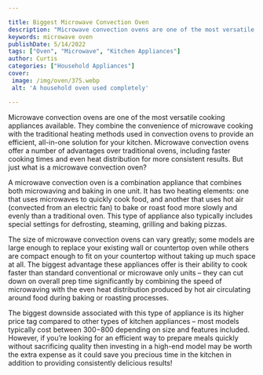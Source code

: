 ```yaml
---

title: Biggest Microwave Convection Oven
description: "Microwave convection ovens are one of the most versatile cooking appliances available. They combine the convenience of microwave c...take a moment to check it out "
keywords: microwave oven
publishDate: 5/14/2022
tags: ["Oven", "Microwave", "Kitchen Appliances"]
author: Curtis
categories: ["Household Appliances"]
cover: 
 image: /img/oven/375.webp
 alt: 'A household oven used completely'

---
```


Microwave convection ovens are one of the most versatile cooking appliances available. They combine the convenience of microwave cooking with the traditional heating methods used in convection ovens to provide an efficient, all-in-one solution for your kitchen. Microwave convection ovens offer a number of advantages over traditional ovens, including faster cooking times and even heat distribution for more consistent results. But just what is a microwave convection oven? 

A microwave convection oven is a combination appliance that combines both microwaving and baking in one unit. It has two heating elements: one that uses microwaves to quickly cook food, and another that uses hot air (convected from an electric fan) to bake or roast food more slowly and evenly than a traditional oven. This type of appliance also typically includes special settings for defrosting, steaming, grilling and baking pizzas.

The size of microwave convection ovens can vary greatly; some models are large enough to replace your existing wall or countertop oven while others are compact enough to fit on your countertop without taking up much space at all. The biggest advantage these appliances offer is their ability to cook faster than standard conventional or microwave only units – they can cut down on overall prep time significantly by combining the speed of microwaving with the even heat distribution produced by hot air circulating around food during baking or roasting processes. 

The biggest downside associated with this type of appliance is its higher price tag compared to other types of kitchen appliances – most models typically cost between $300-$800 depending on size and features included. However, if you’re looking for an efficient way to prepare meals quickly without sacrificing quality then investing in a high-end model may be worth the extra expense as it could save you precious time in the kitchen in addition to providing consistently delicious results!
